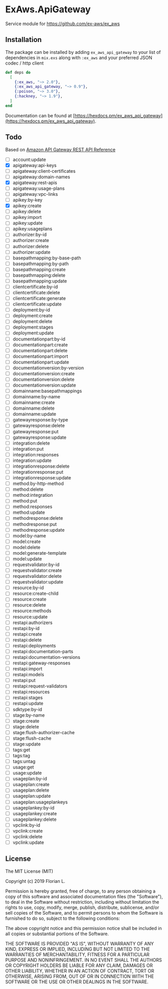 # ExAws.ApiGateway

Service module for https://github.com/ex-aws/ex_aws

## Installation

The package can be installed by adding `ex_aws_api_gateway` to your list of dependencies in `mix.exs`
along with `:ex_aws` and your preferred JSON codec / http client

```elixir
def deps do
  [
    {:ex_aws, "~> 2.0"},
    {:ex_aws_api_gateway, "~> 0.9"},
    {:poison, "~> 3.0"},
    {:hackney, "~> 1.9"},
  ]
end
```

Documentation can be found at [https://hexdocs.pm/ex_aws_api_gateway](https://hexdocs.pm/ex_aws_api_gateway).

## Todo

Based on [Amazon API Gateway REST API Reference](https://docs.aws.amazon.com/apigateway/api-reference/link-relation/)

- [ ] account:update
- [x] apigateway:api-keys
- [ ] apigateway:client-certificates
- [ ] apigateway:domain-names
- [x] apigateway:rest-apis
- [ ] apigateway:usage-plans
- [ ] apigateway:vpc-links
- [ ] apikey:by-key
- [x] apikey:create
- [ ] apikey:delete
- [ ] apikey:import
- [ ] apikey:update
- [ ] apikey:usageplans
- [ ] authorizer:by-id
- [ ] authorizer:create
- [ ] authorizer:delete
- [ ] authorizer:update
- [ ] basepathmapping:by-base-path
- [ ] basepathmapping:by-path
- [ ] basepathmapping:create
- [ ] basepathmapping:delete
- [ ] basepathmapping:update
- [ ] clientcertificate:by-id
- [ ] clientcertificate:delete
- [ ] clientcertificate:generate
- [ ] clientcertificate:update
- [ ] deployment:by-id
- [ ] deployment:create
- [ ] deployment:delete
- [ ] deployment:stages
- [ ] deployment:update
- [ ] documentationpart:by-id
- [ ] documentationpart:create
- [ ] documentationpart:delete
- [ ] documentationpart:import
- [ ] documentationpart:update
- [ ] documentationversion:by-version
- [ ] documentationversion:create
- [ ] documentationversion:delete
- [ ] documentationversion:update
- [ ] domainname:basepathmappings
- [ ] domainname:by-name
- [ ] domainname:create
- [ ] domainname:delete
- [ ] domainname:update
- [ ] gatewayresponse:by-type
- [ ] gatewayresponse:delete
- [ ] gatewayresponse:put
- [ ] gatewayresponse:update
- [ ] integration:delete
- [ ] integration:put
- [ ] integration:responses
- [ ] integration:update
- [ ] integrationresponse:delete
- [ ] integrationresponse:put
- [ ] integrationresponse:update
- [ ] method:by-http-method
- [ ] method:delete
- [ ] method:integration
- [ ] method:put
- [ ] method:responses
- [ ] method:update
- [ ] methodresponse:delete
- [ ] methodresponse:put
- [ ] methodresponse:update
- [ ] model:by-name
- [ ] model:create
- [ ] model:delete
- [ ] model:generate-template
- [ ] model:update
- [ ] requestvalidator:by-id
- [ ] requestvalidator:create
- [ ] requestvalidator:delete
- [ ] requestvalidator:update
- [ ] resource:by-id
- [ ] resource:create-child
- [ ] resource:create
- [ ] resource:delete
- [ ] resource:methods
- [ ] resource:update
- [ ] restapi:authorizers
- [ ] restapi:by-id
- [ ] restapi:create
- [ ] restapi:delete
- [ ] restapi:deployments
- [ ] restapi:documentation-parts
- [ ] restapi:documentation-versions
- [ ] restapi:gateway-responses
- [ ] restapi:import
- [ ] restapi:models
- [ ] restapi:put
- [ ] restapi:request-validators
- [ ] restapi:resources
- [ ] restapi:stages
- [ ] restapi:update
- [ ] sdktype:by-id
- [ ] stage:by-name
- [ ] stage:create
- [ ] stage:delete
- [ ] stage:flush-authorizer-cache
- [ ] stage:flush-cache
- [ ] stage:update
- [ ] tags:get
- [ ] tags:tag
- [ ] tags:untag
- [ ] usage:get
- [ ] usage:update
- [ ] usageplan:by-id
- [ ] usageplan:create
- [ ] usageplan:delete
- [ ] usageplan:update
- [ ] usageplan:usageplankeys
- [ ] usageplankey:by-id
- [ ] usageplankey:create
- [ ] usageplankey:delete
- [ ] vpclink:by-id
- [ ] vpclink:create
- [ ] vpclink:delete
- [ ] vpclink:update

## License

The MIT License (MIT)

Copyright (c) 2019 Florian L.

Permission is hereby granted, free of charge, to any person obtaining a copy
of this software and associated documentation files (the "Software"), to deal
in the Software without restriction, including without limitation the rights
to use, copy, modify, merge, publish, distribute, sublicense, and/or sell
copies of the Software, and to permit persons to whom the Software is
furnished to do so, subject to the following conditions:

The above copyright notice and this permission notice shall be included in
all copies or substantial portions of the Software.

THE SOFTWARE IS PROVIDED "AS IS", WITHOUT WARRANTY OF ANY KIND, EXPRESS OR
IMPLIED, INCLUDING BUT NOT LIMITED TO THE WARRANTIES OF MERCHANTABILITY,
FITNESS FOR A PARTICULAR PURPOSE AND NONINFRINGEMENT. IN NO EVENT SHALL THE
AUTHORS OR COPYRIGHT HOLDERS BE LIABLE FOR ANY CLAIM, DAMAGES OR OTHER
LIABILITY, WHETHER IN AN ACTION OF CONTRACT, TORT OR OTHERWISE, ARISING FROM,
OUT OF OR IN CONNECTION WITH THE SOFTWARE OR THE USE OR OTHER DEALINGS IN
THE SOFTWARE.
